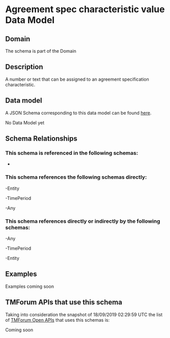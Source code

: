 # Agreement spec characteristic value Data Model

## Domain

The  schema is part of the  Domain

## Description

A number or text that can be assigned to an agreement specification characteristic.

## Data model

A JSON Schema corresponding to this data model can be found
[here](https://github.com/tmforum-rand/schemas/blob/master/EngagedParty/AgreementSpecCharacteristicValue.schema.json).

No Data Model yet

## Schema Relationships

### This schema is referenced in the following schemas:

-

### This schema references the following schemas directly:

-Entity

-TimePeriod

-Any

### This schema references directly or indirectly by the following schemas:

-Any

-TimePeriod

-Entity



## Examples

Examples coming soon

## TMForum APIs that use this schema

Taking into consideration the snapshot of 18/09/2019 02:29:59 UTC the list of [TMForum Open APIs](https://www.tmforum.org/open-apis/) that uses this schemas is:

Coming soon